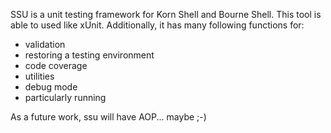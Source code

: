 SSU is a unit testing framework for Korn Shell and Bourne Shell. This tool is able to used like xUnit. Additionally, it has many following functions for:
  * validation
  * restoring a testing environment
  * code coverage
  * utilities
  * debug mode
  * particularly running

As a future work, ssu will have AOP... maybe ;-)